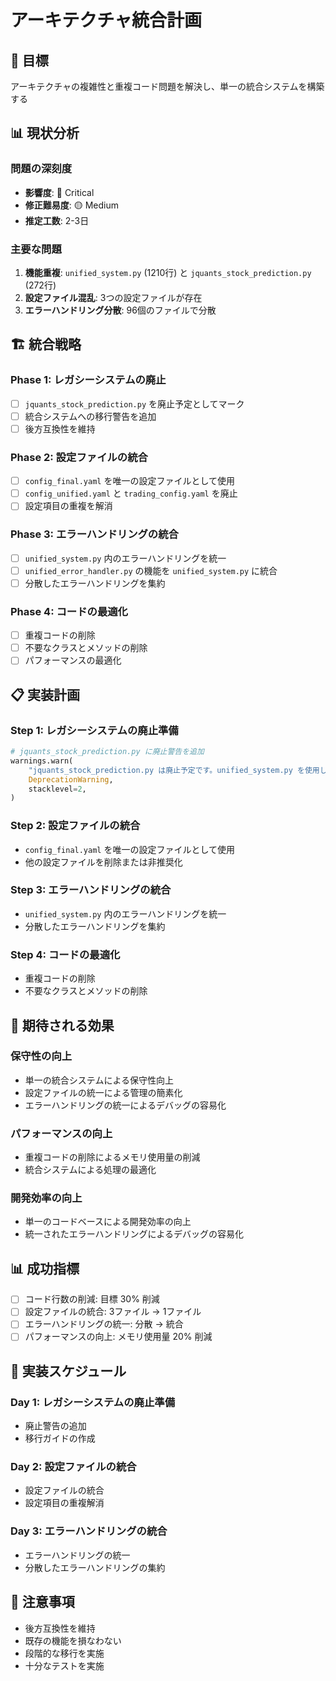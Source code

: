 # アーキテクチャ統合計画

## 🎯 目標
アーキテクチャの複雑性と重複コード問題を解決し、単一の統合システムを構築する

## 📊 現状分析

### 問題の深刻度
- **影響度**: 🔴 Critical
- **修正難易度**: 🟡 Medium  
- **推定工数**: 2-3日

### 主要な問題
1. **機能重複**: `unified_system.py` (1210行) と `jquants_stock_prediction.py` (272行)
2. **設定ファイル混乱**: 3つの設定ファイルが存在
3. **エラーハンドリング分散**: 96個のファイルで分散

## 🏗️ 統合戦略

### Phase 1: レガシーシステムの廃止
- [ ] `jquants_stock_prediction.py` を廃止予定としてマーク
- [ ] 統合システムへの移行警告を追加
- [ ] 後方互換性を維持

### Phase 2: 設定ファイルの統合
- [ ] `config_final.yaml` を唯一の設定ファイルとして使用
- [ ] `config_unified.yaml` と `trading_config.yaml` を廃止
- [ ] 設定項目の重複を解消

### Phase 3: エラーハンドリングの統合
- [ ] `unified_system.py` 内のエラーハンドリングを統一
- [ ] `unified_error_handler.py` の機能を `unified_system.py` に統合
- [ ] 分散したエラーハンドリングを集約

### Phase 4: コードの最適化
- [ ] 重複コードの削除
- [ ] 不要なクラスとメソッドの削除
- [ ] パフォーマンスの最適化

## 📋 実装計画

### Step 1: レガシーシステムの廃止準備
```python
# jquants_stock_prediction.py に廃止警告を追加
warnings.warn(
    "jquants_stock_prediction.py は廃止予定です。unified_system.py を使用してください。",
    DeprecationWarning,
    stacklevel=2,
)
```

### Step 2: 設定ファイルの統合
- `config_final.yaml` を唯一の設定ファイルとして使用
- 他の設定ファイルを削除または非推奨化

### Step 3: エラーハンドリングの統合
- `unified_system.py` 内のエラーハンドリングを統一
- 分散したエラーハンドリングを集約

### Step 4: コードの最適化
- 重複コードの削除
- 不要なクラスとメソッドの削除

## 🎯 期待される効果

### 保守性の向上
- 単一の統合システムによる保守性向上
- 設定ファイルの統一による管理の簡素化
- エラーハンドリングの統一によるデバッグの容易化

### パフォーマンスの向上
- 重複コードの削除によるメモリ使用量の削減
- 統合システムによる処理の最適化

### 開発効率の向上
- 単一のコードベースによる開発効率の向上
- 統一されたエラーハンドリングによるデバッグの容易化

## 📊 成功指標

- [ ] コード行数の削減: 目標 30% 削減
- [ ] 設定ファイルの統合: 3ファイル → 1ファイル
- [ ] エラーハンドリングの統一: 分散 → 統合
- [ ] パフォーマンスの向上: メモリ使用量 20% 削減

## 🚀 実装スケジュール

### Day 1: レガシーシステムの廃止準備
- 廃止警告の追加
- 移行ガイドの作成

### Day 2: 設定ファイルの統合
- 設定ファイルの統合
- 設定項目の重複解消

### Day 3: エラーハンドリングの統合
- エラーハンドリングの統一
- 分散したエラーハンドリングの集約

## 📝 注意事項

- 後方互換性を維持
- 既存の機能を損なわない
- 段階的な移行を実施
- 十分なテストを実施
